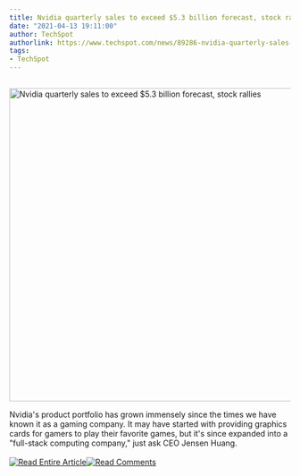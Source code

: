 ```yaml
---
title: Nvidia quarterly sales to exceed $5.3 billion forecast, stock rallies
date: "2021-04-13 19:11:00"
author: TechSpot
authorlink: https://www.techspot.com/news/89286-nvidia-quarterly-sales-exceed-53-billion-forecast-stock.html
tags:
- TechSpot
---
```

<a href="https://www.techspot.com/news/89286-nvidia-quarterly-sales-exceed-53-billion-forecast-stock.html" target="_blank"><img src="https://static.techspot.com/images2/news/ts3_thumbs/2021/04/2021-04-13-ts3_thumbs-1d1.jpg" width="800" height="560" style="padding: 15px 0" title="Nvidia quarterly sales to exceed $5.3 billion forecast, stock rallies" /></a><br />Nvidia's product portfolio has grown immensely since the times we have known it as a gaming company. It may have started with providing graphics cards for gamers to play their favorite games, but it's since expanded into a "full-stack computing company," just ask CEO Jensen Huang.<br /><br /><a href="https://www.techspot.com/news/89286-nvidia-quarterly-sales-exceed-53-billion-forecast-stock.html"><img src="https://static.techspot.com/images/rss/rss_buttons_01.png" border="0" alt="Read Entire Article" /></a><a href="https://www.techspot.com/news/89286-nvidia-quarterly-sales-exceed-53-billion-forecast-stock.html#comments"><img src="https://static.techspot.com/images/rss/rss_buttons_02.png" border="0" alt="Read Comments" /></a><br /><br />